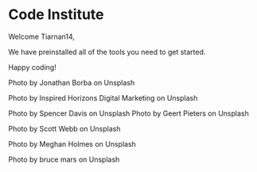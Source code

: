 # Code Institute

Welcome Tiarnan14,

We have preinstalled all of the tools you need to get started.

Happy coding!

Photo by Jonathan Borba on Unsplash

Photo by Inspired Horizons Digital Marketing on Unsplash

Photo by Spencer Davis on Unsplash
Photo by Geert Pieters on Unsplash

Photo by Scott Webb on Unsplash

Photo by Meghan Holmes on Unsplash

Photo by bruce mars on Unsplash